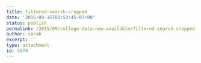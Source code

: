 ```yaml
---
title: filtered-search-cropped
date: '2015-09-15T03:53:45-07:00'
status: publish
permalink: /2015/09/college-data-now-available/filtered-search-cropped
author: sarah
excerpt: ''
type: attachment
id: 5674
---
```

<!DOCTYPE html PUBLIC "-//W3C//DTD HTML 4.0 Transitional//EN" "http://www.w3.org/TR/REC-html40/loose.dtd">
<?xml encoding="UTF-8">
